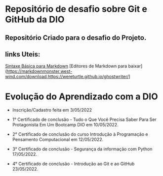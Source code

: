 # Repositório de desafio sobre Git e GitHub da DIO
## Repositório Criado para o desafio do Projeto.

## links Uteis:
[Sintaxe Básica para Markdown](https://www.markdownguide.org/basic-Syntax)
[Editores de Markdown para baixar](https://markdownmonster.west-wind.com/download,https://wereturtle.github.io/ghostwriter/]
# Evolução do Aprendizado com a DIO

* Inscrição/Cadastro feita em 3/05/2022 

* 1° Certificado de conclusão - Tudo o Que Você Precisa Saber Para Ser Protagonista Em Um Bootcamp DIO em 10/05/2022.
 
* 2° Certificado de conclusão do curso Introdução à Programação e Pensamento Computacional em 12/05/2022.

* 3° Certificado de conclusão - Segurança da informação com Python 17/05/2022.
 
* 4° Certificado de conclusão - Introdução ao Git e ao GitHub 23/05/2022.
